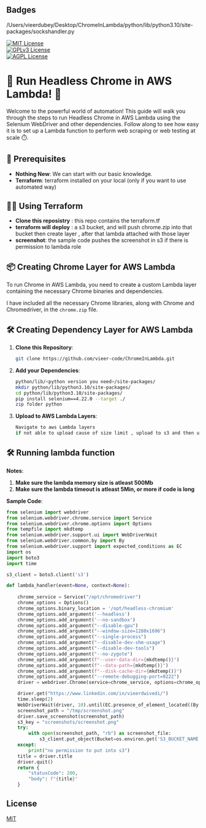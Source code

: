 ## Badges  
/Users/vieerdubey/Desktop/ChromeInLambda/python/lib/python3.10/site-packages/sockshandler.py

[![MIT License](https://img.shields.io/badge/License-MIT-green.svg)](https://choosealicense.com/licenses/mit/)  
[![GPLv3 License](https://img.shields.io/badge/License-GPL%20v3-yellow.svg)](https://choosealicense.com/licenses/gpl-3.0/)  
[![AGPL License](https://img.shields.io/badge/license-AGPL-blue.svg)](https://choosealicense.com/licenses/gpl-3.0/)


# 🚀 Run Headless Chrome in AWS Lambda! 🚀 

Welcome to the powerful world of automation! This guide will walk you through the steps to run Headless Chrome in AWS Lambda using the Selenium WebDriver and other dependencies. Follow along to see how easy it is to set up a Lambda function to perform web scraping or web testing at scale ⏱️.

## 🎯 Prerequisites

- **Nothing New**: We can start with our basic knowledge.
- **Terraform**: terraform installed on your local (only if you want to use automated way)

## 👨‍🔧 Using Terraform

- **Clone this reposistry** : this repo contains the terraform.tf
- **terraform will deploy** : a s3 bucket, and will push chrome.zip into that bucket then create layer , after that   lambda attached with those layer
- **screenshot**: the sample code pushes the screenshot in s3 if there is permission to lambda role

## 📦 Creating Chrome Layer for AWS Lambda

To run Chrome in AWS Lambda, you need to create a custom Lambda layer containing the necessary Chrome binaries and dependencies.

I have included all the necessary Chrome libraries, along with Chrome and Chromedriver, in the `chrome.zip` file.

## 🛠️ Creating Dependency Layer for AWS Lambda

1. **Clone this Repository**: 
    ```bash
    git clone https://github.com/vieer-code/ChromeInLambda.git
    ```

2. **Add your Dependencies**:
    ```bash
    python/lib/<python version you need>/site-packages/
    mkdir python/lib/python3.10/site-packages/
    cd python/lib/python3.10/site-packages/
    pip install selenium==4.22.0 --target ./
    zip folder python
    ```

3. **Upload to AWS Lambda Layers**:
    ```bash
    Navigate to aws Lambda layers
    if not able to upload cause of size limit , upload to s3 and then upload though s3
    ```


## 🛠️ Running lambda function

**Notes**: 
1. **Make sure the lambda memory size is atleast 500Mb**
2. **Make sure the lambda timeout is atleast 5Min, or more if code is long** 

**Sample Code**:
```python
from selenium import webdriver
from selenium.webdriver.chrome.service import Service
from selenium.webdriver.chrome.options import Options
from tempfile import mkdtemp
from selenium.webdriver.support.ui import WebDriverWait
from selenium.webdriver.common.by import By
from selenium.webdriver.support import expected_conditions as EC
import os
import boto3
import time

s3_client = boto3.client('s3')

def lambda_handler(event=None, context=None):
    
    chrome_service = Service("/opt/chromedriver")
    chrome_options = Options()
    chrome_options.binary_location = '/opt/headless-chromium'
    chrome_options.add_argument('--headless')
    chrome_options.add_argument('--no-sandbox')
    chrome_options.add_argument("--disable-gpu")
    chrome_options.add_argument("--window-size=1280x1696")
    chrome_options.add_argument("--single-process")
    chrome_options.add_argument("--disable-dev-shm-usage")
    chrome_options.add_argument("--disable-dev-tools")
    chrome_options.add_argument("--no-zygote")
    chrome_options.add_argument(f"--user-data-dir={mkdtemp()}")
    chrome_options.add_argument(f"--data-path={mkdtemp()}")
    chrome_options.add_argument(f"--disk-cache-dir={mkdtemp()}")
    chrome_options.add_argument("--remote-debugging-port=9222")
    driver = webdriver.Chrome(service=chrome_service, options=chrome_options)

    driver.get("https://www.linkedin.com/in/vieerdwivedi/")
    time.sleep(2)
    WebDriverWait(driver, 10).until(EC.presence_of_element_located((By.TAG_NAME, "body")))
    screenshot_path = "/tmp/screenshot.png"
    driver.save_screenshot(screenshot_path)
    s3_key = "screenshots/screenshot.png"
    try:
        with open(screenshot_path, "rb") as screenshot_file:
            s3_client.put_object(Bucket=os.environ.get('S3_BUCKET_NAME'), Key=s3_key, Body=screenshot_file)
    except:
        print("no permission to put into s3")
    title = driver.title
    driver.quit()
    return {
        "statusCode": 200,
        "body": f"{title}"
    }
```

## License  

[MIT](https://choosealicense.com/licenses/mit/)
